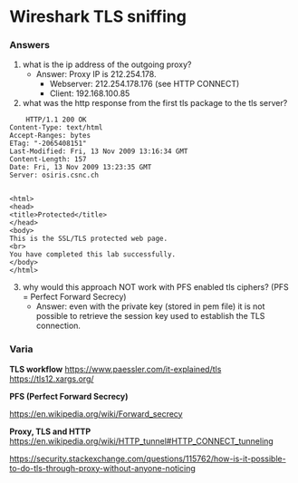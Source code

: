 # Wireshark TLS sniffing


### Answers

1. what is the ip address of the outgoing proxy?
    - Answer: Proxy IP is 212.254.178.
        - Webserver: 212.254.178.176  (see HTTP CONNECT)
        - Client: 192.168.100.85
2. what was the http response from the first tls package to the tls server?
```
    HTTP/1.1 200 OK
Content-Type: text/html
Accept-Ranges: bytes
ETag: "-2065408151"
Last-Modified: Fri, 13 Nov 2009 13:16:34 GMT
Content-Length: 157
Date: Fri, 13 Nov 2009 13:23:35 GMT
Server: osiris.csnc.ch


<html>
<head>
<title>Protected</title>
</head>
<body>
This is the SSL/TLS protected web page.
<br>
You have completed this lab successfully.
</body>
</html>
```

3. why would this approach NOT work with PFS enabled tls ciphers? (PFS = Perfect Forward Secrecy)
    - Answer: even with the private key (stored in pem file) it is not possible to retrieve the session key used to establish the TLS connection. 

### Varia

**TLS workflow**
https://www.paessler.com/it-explained/tls
https://tls12.xargs.org/

**PFS (Perfect Forward Secrecy)**

https://en.wikipedia.org/wiki/Forward_secrecy

**Proxy, TLS and HTTP**
https://en.wikipedia.org/wiki/HTTP_tunnel#HTTP_CONNECT_tunneling

https://security.stackexchange.com/questions/115762/how-is-it-possible-to-do-tls-through-proxy-without-anyone-noticing
